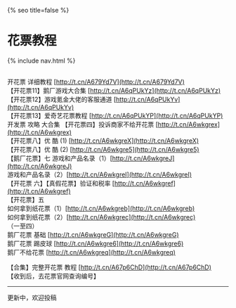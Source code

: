{% seo title=false %}
# 花票教程   

{% include nav.html %}    

##        
 
开花票 详细教程 [http://t.cn/A679Yd7V](http://t.cn/A679Yd7V)          
【开花票11】鹅厂游戏大合集 [http://t.cn/A6qPUkYz](http://t.cn/A6qPUkYz)           
【开花票12】游戏氪金大佬的客服通道 [http://t.cn/A6qPUkYv](http://t.cn/A6qPUkYv)              
【开花票13】爱奇艺花票教程 [http://t.cn/A6qPUkYP](http://t.cn/A6qPUkYP)          
开发票 攻略 大合集
【开花票四】投诉商家不给开花票  [http://t.cn/A6wkgrex](http://t.cn/A6wkgrex)               
【开花票八】优 酷 (1) [http://t.cn/A6wkgreX](http://t.cn/A6wkgreX)          
【开花票八】优 酷 (2) [http://t.cn/A6wkgre5](http://t.cn/A6wkgre5)          
【鹅厂花票】七
游戏和产品名录（1）[http://t.cn/A6wkgreJ](http://t.cn/A6wkgreJ)            
游戏和产品名录（2）[http://t.cn/A6wkgreI](http://t.cn/A6wkgreI)         
【开花票 六】【真假花票】验证和税率 [http://t.cn/A6wkgref](http://t.cn/A6wkgref)              
【开花票】五       
如何拿到纸花票（1）[http://t.cn/A6wkgreb](http://t.cn/A6wkgreb)              
如何拿到纸花票（2）[http://t.cn/A6wkgrec](http://t.cn/A6wkgrec)            
（一至四）    
鹅厂花票 基础 [http://t.cn/A6wkgreG](http://t.cn/A6wkgreG)              
鹅厂花票 踢皮球 [http://t.cn/A6wkgre6](http://t.cn/A6wkgre6)                
鹅厂不给花票 [http://t.cn/A6wkgreq](http://t.cn/A6wkgreq)            
  
【合集】完整开花票 教程 [http://t.cn/A67p6ChD](http://t.cn/A67p6ChD)                      
【收到后，去花票官网查询编号】              
 
***  

更新中，欢迎投稿    
 




    

    


